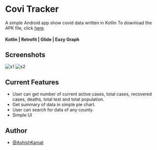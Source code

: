 
# Covi Tracker

A simple Android app show covid data written in Kotlin
To download the APK file, click [here](https://drive.google.com/file/d/16ZeALIg2zoXCf0FbIUbIRQJhczLOTD7N/view).


 #### Kotlin | Retrofit | Glide | Eazy Graph


## Screenshots

![s1](https://user-images.githubusercontent.com/39773434/129837102-0238a837-fd2f-43e3-874c-47d3f8dc1405.jpeg)  ![s2](https://user-images.githubusercontent.com/39773434/129837112-21dc4499-e315-434b-bc45-c4d604016b08.jpeg)



  
## Current Features

- User can get number of current active cases, total cases, recovered cases, deaths, total test and total population.
- Get summary of data in simple pie chart.
- User can search for data of any county.
- Simple UI

  
## Author

- [@AshishKamat](https://www.github.com/Assh-333)

  
